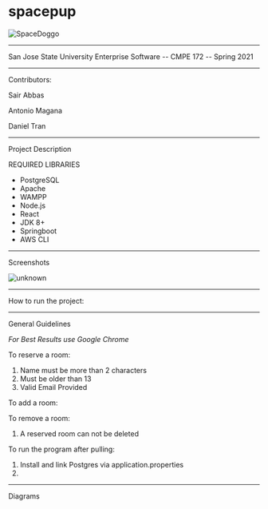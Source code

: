 # spacepup
![SpaceDoggo](https://user-images.githubusercontent.com/39139814/117551180-4d16f600-aff9-11eb-8dc6-f20cf144ce1f.png)

------------------------------------------------------------------
San Jose State University
Enterprise Software -- CMPE 172 -- Spring 2021

------------------------------------------------------------------
Contributors:

Sair Abbas

Antonio Magana

Daniel Tran

------------------------------------------------------------------
Project Description

REQUIRED LIBRARIES
- PostgreSQL
- Apache
- WAMPP
- Node.js
- React
- JDK 8+
- Springboot
- AWS CLI 

------------------------------------------------------------------
Screenshots

![unknown](https://user-images.githubusercontent.com/39139814/117719341-217b4380-b192-11eb-9f6b-06dea482f66b.png)


------------------------------------------------------------------
How to run the project:

------------------------------------------------------------------
General Guidelines

*For Best Results use Google Chrome*

To reserve a room:
1) Name must be more than 2 characters
2) Must be older than 13
3) Valid Email Provided

To add a room:

To remove a room:
1) A reserved room can not be deleted

To run the program after pulling:
1) Install and link Postgres via application.properties
2) 
------------------------------------------------------------------
Diagrams

